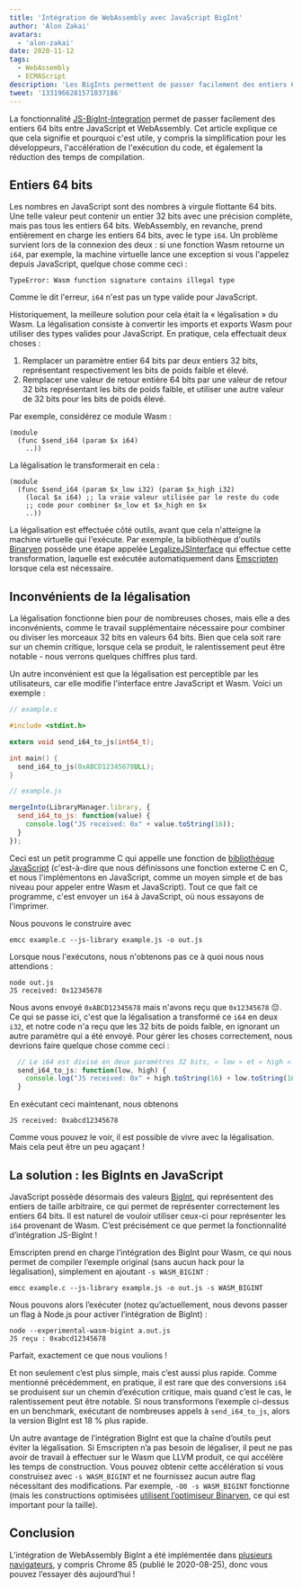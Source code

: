 ```yaml
---
title: 'Intégration de WebAssembly avec JavaScript BigInt'
author: 'Alon Zakai'
avatars:
  - 'alon-zakai'
date: 2020-11-12
tags:
  - WebAssembly
  - ECMAScript
description: 'Les BigInts permettent de passer facilement des entiers 64 bits entre JavaScript et WebAssembly. Cet article explique ce que cela signifie et pourquoi c'est utile, y compris la simplification pour les développeurs, l'accélération de l'exécution du code, et également la réduction des temps de compilation.'
tweet: '1331966281571037186'
---
```

La fonctionnalité [JS-BigInt-Integration](https://github.com/WebAssembly/JS-BigInt-integration) permet de passer facilement des entiers 64 bits entre JavaScript et WebAssembly. Cet article explique ce que cela signifie et pourquoi c'est utile, y compris la simplification pour les développeurs, l'accélération de l'exécution du code, et également la réduction des temps de compilation.

<!--truncate-->
## Entiers 64 bits

Les nombres en JavaScript sont des nombres à virgule flottante 64 bits. Une telle valeur peut contenir un entier 32 bits avec une précision complète, mais pas tous les entiers 64 bits. WebAssembly, en revanche, prend entièrement en charge les entiers 64 bits, avec le type `i64`. Un problème survient lors de la connexion des deux : si une fonction Wasm retourne un `i64`, par exemple, la machine virtuelle lance une exception si vous l'appelez depuis JavaScript, quelque chose comme ceci :

```
TypeError: Wasm function signature contains illegal type
```

Comme le dit l'erreur, `i64` n'est pas un type valide pour JavaScript.

Historiquement, la meilleure solution pour cela était la « légalisation » du Wasm. La légalisation consiste à convertir les imports et exports Wasm pour utiliser des types valides pour JavaScript. En pratique, cela effectuait deux choses :

1. Remplacer un paramètre entier 64 bits par deux entiers 32 bits, représentant respectivement les bits de poids faible et élevé.
2. Remplacer une valeur de retour entière 64 bits par une valeur de retour 32 bits représentant les bits de poids faible, et utiliser une autre valeur de 32 bits pour les bits de poids élevé.

Par exemple, considérez ce module Wasm :

```wasm
(module
  (func $send_i64 (param $x i64)
    ..))
```

La légalisation le transformerait en cela :

```wasm
(module
  (func $send_i64 (param $x_low i32) (param $x_high i32)
    (local $x i64) ;; la vraie valeur utilisée par le reste du code
    ;; code pour combiner $x_low et $x_high en $x
    ..))
```

La légalisation est effectuée côté outils, avant que cela n'atteigne la machine virtuelle qui l'exécute. Par exemple, la bibliothèque d'outils [Binaryen](https://github.com/WebAssembly/binaryen) possède une étape appelée [LegalizeJSInterface](https://github.com/WebAssembly/binaryen/blob/fd7e53fe0ae99bd27179cb35d537e4ce5ec1fe11/src/passes/LegalizeJSInterface.cpp) qui effectue cette transformation, laquelle est exécutée automatiquement dans [Emscripten](https://emscripten.org/) lorsque cela est nécessaire.

## Inconvénients de la légalisation

La légalisation fonctionne bien pour de nombreuses choses, mais elle a des inconvénients, comme le travail supplémentaire nécessaire pour combiner ou diviser les morceaux 32 bits en valeurs 64 bits. Bien que cela soit rare sur un chemin critique, lorsque cela se produit, le ralentissement peut être notable - nous verrons quelques chiffres plus tard.

Un autre inconvénient est que la légalisation est perceptible par les utilisateurs, car elle modifie l'interface entre JavaScript et Wasm. Voici un exemple :

```c
// example.c

#include <stdint.h>

extern void send_i64_to_js(int64_t);

int main() {
  send_i64_to_js(0xABCD12345678ULL);
}
```

```javascript
// example.js

mergeInto(LibraryManager.library, {
  send_i64_to_js: function(value) {
    console.log("JS received: 0x" + value.toString(16));
  }
});
```

Ceci est un petit programme C qui appelle une fonction de [bibliothèque JavaScript](https://emscripten.org/docs/porting/connecting_cpp_and_javascript/Interacting-with-code.html#implement-c-in-javascript) (c'est-à-dire que nous définissons une fonction externe C en C, et nous l'implémentons en JavaScript, comme un moyen simple et de bas niveau pour appeler entre Wasm et JavaScript). Tout ce que fait ce programme, c'est envoyer un `i64` à JavaScript, où nous essayons de l'imprimer.

Nous pouvons le construire avec

```
emcc example.c --js-library example.js -o out.js
```

Lorsque nous l'exécutons, nous n'obtenons pas ce à quoi nous nous attendions :

```
node out.js
JS received: 0x12345678
```

Nous avons envoyé `0xABCD12345678` mais n'avons reçu que `0x12345678` 😔. Ce qui se passe ici, c'est que la légalisation a transformé ce `i64` en deux `i32`, et notre code n'a reçu que les 32 bits de poids faible, en ignorant un autre paramètre qui a été envoyé. Pour gérer les choses correctement, nous devrions faire quelque chose comme ceci :

```javascript
  // Le i64 est divisé en deux paramètres 32 bits, « low » et « high ».
  send_i64_to_js: function(low, high) {
    console.log("JS received: 0x" + high.toString(16) + low.toString(16));
  }
```

En exécutant ceci maintenant, nous obtenons

```
JS received: 0xabcd12345678
```

Comme vous pouvez le voir, il est possible de vivre avec la légalisation. Mais cela peut être un peu agaçant !

## La solution : les BigInts en JavaScript

JavaScript possède désormais des valeurs [BigInt](/features/bigint), qui représentent des entiers de taille arbitraire, ce qui permet de représenter correctement les entiers 64 bits. Il est naturel de vouloir utiliser ceux-ci pour représenter les `i64` provenant de Wasm. C’est précisément ce que permet la fonctionnalité d’intégration JS-BigInt !

Emscripten prend en charge l’intégration des BigInt pour Wasm, ce qui nous permet de compiler l’exemple original (sans aucun hack pour la légalisation), simplement en ajoutant `-s WASM_BIGINT` :

```
emcc example.c --js-library example.js -o out.js -s WASM_BIGINT
```

Nous pouvons alors l’exécuter (notez qu’actuellement, nous devons passer un flag à Node.js pour activer l’intégration de BigInt) :

```
node --experimental-wasm-bigint a.out.js
JS reçu : 0xabcd12345678
```

Parfait, exactement ce que nous voulions !

Et non seulement c’est plus simple, mais c’est aussi plus rapide. Comme mentionné précédemment, en pratique, il est rare que des conversions `i64` se produisent sur un chemin d’exécution critique, mais quand c’est le cas, le ralentissement peut être notable. Si nous transformons l’exemple ci-dessus en un benchmark, exécutant de nombreuses appels à `send_i64_to_js`, alors la version BigInt est 18 % plus rapide.

Un autre avantage de l’intégration BigInt est que la chaîne d’outils peut éviter la légalisation. Si Emscripten n’a pas besoin de légaliser, il peut ne pas avoir de travail à effectuer sur le Wasm que LLVM produit, ce qui accélère les temps de construction. Vous pouvez obtenir cette accélération si vous construisez avec `-s WASM_BIGINT` et ne fournissez aucun autre flag nécessitant des modifications. Par exemple, `-O0 -s WASM_BIGINT` fonctionne (mais les constructions optimisées [utilisent l’optimiseur Binaryen](https://emscripten.org/docs/optimizing/Optimizing-Code.html#link-times), ce qui est important pour la taille).

## Conclusion

L’intégration de WebAssembly BigInt a été implémentée dans [plusieurs navigateurs](https://webassembly.org/roadmap/), y compris Chrome 85 (publié le 2020-08-25), donc vous pouvez l’essayer dès aujourd’hui !

